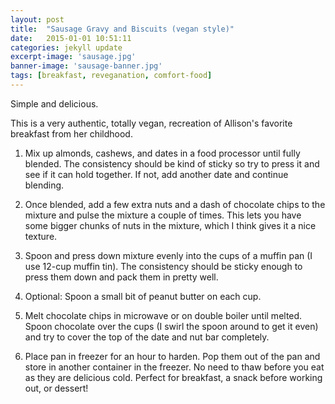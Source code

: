 ```yaml
---
layout: post
title:  "Sausage Gravy and Biscuits (vegan style)"
date:   2015-01-01 10:51:11
categories: jekyll update
excerpt-image: 'sausage.jpg'
banner-image: 'sausage-banner.jpg'
tags: [breakfast, reveganation, comfort-food]
---
```

Simple and delicious.

This is a very authentic, totally vegan, recreation of Allison's favorite breakfast from her childhood.

<!--more-->

1. Mix up almonds, cashews, and dates in a food processor until fully blended. The consistency should be kind of sticky so try to press it and see if it can hold together. If not, add another date and continue blending.

2. Once blended, add a few extra nuts and a dash of chocolate chips to the mixture and pulse the mixture a couple of times. This lets you have some bigger chunks of nuts in the mixture, which I think gives it a nice texture.

3. Spoon and press down mixture evenly into the cups of a muffin pan (I use 12-cup muffin tin). The consistency should be sticky enough to press them down and pack them in pretty well.

4. Optional: Spoon a small bit of peanut butter on each cup.

5. Melt chocolate chips in microwave or on double boiler until melted. Spoon chocolate over the cups (I swirl the spoon around to get it even) and try to cover the top of the date and nut bar completely.

6. Place pan in freezer for an hour to harden. Pop them out of the pan and store in another container in the freezer. No need to thaw before you eat as they are delicious cold. Perfect for breakfast, a snack before working out, or dessert!
